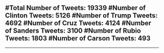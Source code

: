 #Total Number of Tweets: 19339 
#Number of Clinton Tweets: 5126
#Number of Trump Tweets: 4692
#Number of Cruz Tweets: 4124
#Number of Sanders Tweets: 3100
#Number of Rubio Tweets: 1803
#Number of Carson Tweets: 493
---
---
